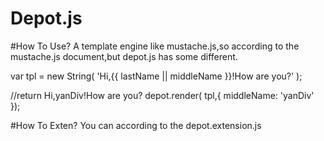 # Depot.js

#How To Use?
A template engine like mustache.js,so according to the mustache.js document,but depot.js has some different.

var tpl = new String( 'Hi,{{ lastName || middleName  }}!How are you?' );

//return Hi,yanDiv!How are you?
depot.render( tpl,{
  middleName: 'yanDiv'
});

#How To Exten?
You can according to the depot.extension.js
